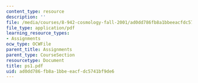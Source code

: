 ```yaml
---
content_type: resource
description: ''
file: /media/courses/8-942-cosmology-fall-2001/ad0dd786fb8a1bbeeacfdc5741bf9de6_ps1.pdf
file_type: application/pdf
learning_resource_types:
- Assignments
ocw_type: OCWFile
parent_title: Assignments
parent_type: CourseSection
resourcetype: Document
title: ps1.pdf
uid: ad0dd786-fb8a-1bbe-eacf-dc5741bf9de6
---
```

